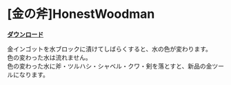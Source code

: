 # [金の斧]HonestWoodman

[**ダウンロード**](https://github.com/eyeq/mod-1.11.2-HonestWoodman/releases/download/1.0/1.11.2-HonestWoodman-1.0.jar)

金インゴットを水ブロックに漬けてしばらくすると、水の色が変わります。  
色の変わった水は流れません。  
色の変わった水に斧・ツルハシ・シャベル・クワ・剣を落とすと、新品の金ツールになります。  
